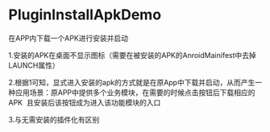 # PluginInstallApkDemo
在APP内下载一个APK进行安装并启动

1.安装的APK在桌面不显示图标（需要在被安装的APK的AnroidMainifest中去掉LAUNCH属性）

2.根据1可知，显式进入安装的apk的方式就是在原App中下载并启动，从而产生一种应用场景：原APP中提供多个业务模块，在需要的时候点击按钮后下载相应的APK
  且安装后该按钮成为进入该功能模块的入口
  
3.与无需安装的插件化有区别

